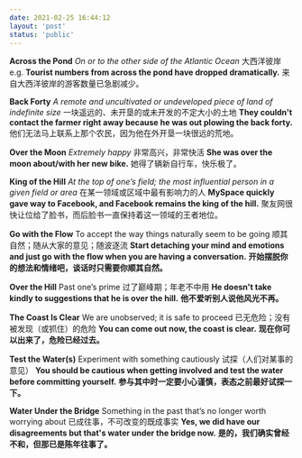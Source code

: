 ```yaml
---
date: 2021-02-25 16:44:12
layout: 'post'
status: 'public'
---
```


**Across the Pond**
 *On or to the other side of the Atlantic Ocean*
大西洋彼岸
e.g.
 **Tourist numbers from across the pond have dropped dramatically.**
 来自大西洋彼岸的游客数量已急剧减少。

**Back Forty**
 *A remote and uncultivated or undeveloped piece of land of indefinite size* 
一块遥远的、未开垦的或未开发的不定大小的土地
 **They couldn't contact the farmer right away because he was out plowing the back forty.** 
 他们无法马上联系上那个农民，因为他在外开垦一块很远的荒地。

**Over the Moon**
 *Extremely happy* 
非常高兴，非常快活
 **She was over the moon about/with her new bike.** 
 她得了辆新自行车，快乐极了。

**King of the Hill**
 *At the top of one’s field; the most influential person in a given field or area* 
在某一领域或区域中最有影响力的人
 **MySpace quickly gave way to Facebook, and Facebook remains the king of the hill.** 
 聚友网很快让位给了脸书，而后脸书一直保持着这一领域的王者地位。

**Go with the Flow**
To accept the way things naturally seem to be going
顺其自然；随从大家的意见；随波逐流
 **Start detaching your mind and emotions and just go with the flow when you are having a conversation.** 
 **开始摆脱你的想法和情绪吧，谈话时只需要你顺其自然。** 

****Over the Hill****
Past one’s prime
过了巅峰期；年老不中用
 **He doesn't take kindly to suggestions that he is over the hill.** 
 **他不爱听别人说他风光不再。** 

****The Coast Is Clear****
We are unobserved; it is safe to proceed
已无危险；没有被发现（或抓住）的危险
 **You can come out now, the coast is clear.** 
 **现在你可以出来了，危险已经过去。** 

****Test the Water(s)****
Experiment with something cautiously
试探（人们对某事的意见）
 **You should be cautious when getting involved and test the water before committing yourself.** 
 **参与其中时一定要小心谨慎，表态之前最好试探一下。** 

****Water Under the Bridge****
Something in the past that’s no longer worth worrying about
已成往事，不可改变的既成事实
 **Yes, we did have our disagreements but that's water under the bridge now.** 
 **是的，我们确实曾经不和，但那已是陈年往事了。** 